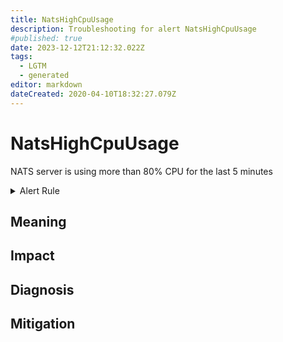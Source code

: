 ```yaml
---
title: NatsHighCpuUsage
description: Troubleshooting for alert NatsHighCpuUsage
#published: true
date: 2023-12-12T21:12:32.022Z
tags: 
  - LGTM
  - generated
editor: markdown
dateCreated: 2020-04-10T18:32:27.079Z
---
```


# NatsHighCpuUsage

NATS server is using more than 80% CPU for the last 5 minutes

<details>
  <summary>Alert Rule</summary>

{{% rule "nats/nats-exporter.yml" "NatsHighCpuUsage" %}}

{{% comment %}}

```yaml
alert: NatsHighCpuUsage
expr: rate(gnatsd_varz_cpu[5m]) > 0.8
for: 5m
labels:
    severity: warning
annotations:
    summary: Nats high CPU usage (instance {{ $labels.instance }})
    description: |-
        NATS server is using more than 80% CPU for the last 5 minutes
          VALUE = {{ $value }}
          LABELS = {{ $labels }}
    runbook: https://github.com/srerun/prometheus-alerts/blob/main/content/runbooks/nats-exporter/NatsHighCpuUsage.md

```

{{% /comment %}}

</details>


## Meaning
[//]: # "Short paragraph that explains what the alert means"


## Impact
[//]: # "What could / will happen if the alert is not addressed"



## Diagnosis
[//]: # "Steps to take to identify the cause of the problem"



## Mitigation
[//]: # "The steps necessary to resolve the alert"
